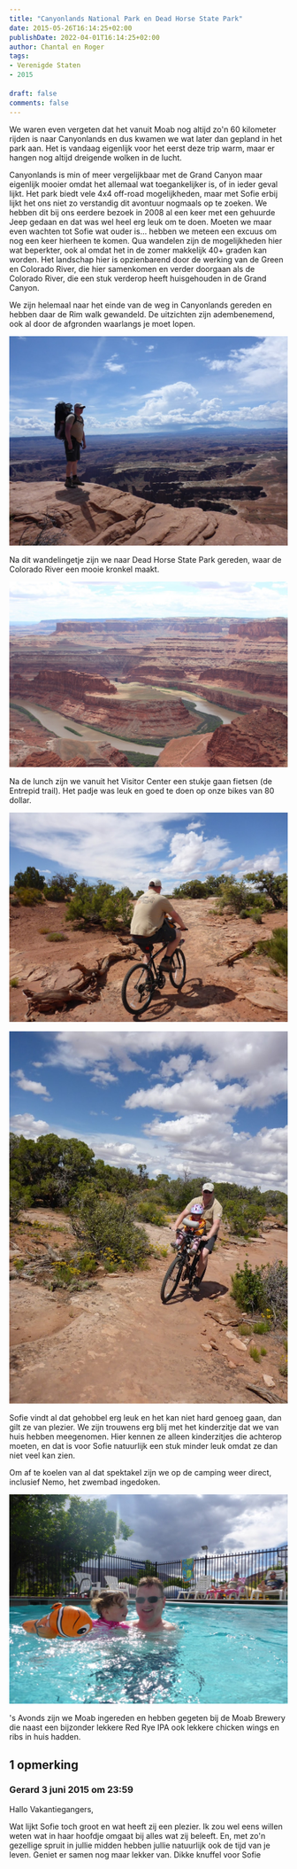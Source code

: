 ```yaml
---
title: "Canyonlands National Park en Dead Horse State Park"
date: 2015-05-26T16:14:25+02:00
publishDate: 2022-04-01T16:14:25+02:00
author: Chantal en Roger
tags:
- Verenigde Staten
- 2015

draft: false
comments: false
---
```


We waren even vergeten dat het vanuit Moab nog altijd zo'n 60 kilometer rijden is naar Canyonlands en dus kwamen we wat later dan gepland in het park aan. Het is vandaag eigenlijk voor het eerst deze trip warm, maar er hangen nog altijd dreigende wolken in de lucht.

Canyonlands is min of meer vergelijkbaar met de Grand Canyon maar eigenlijk mooier omdat het allemaal wat toegankelijker is, of in ieder geval lijkt. Het park biedt vele 4x4 off-road mogelijkheden, maar met Sofie erbij lijkt het ons niet zo verstandig dit avontuur nogmaals op te zoeken. We hebben dit bij ons eerdere bezoek in 2008 al een keer met een gehuurde Jeep gedaan en dat was wel heel erg leuk om te doen. Moeten we maar even wachten tot Sofie wat ouder is... hebben we meteen een excuus om nog een keer hierheen te komen. Qua wandelen zijn de mogelijkheden hier wat beperkter, ook al omdat het in de zomer makkelijk 40+ graden kan worden. Het landschap hier is opzienbarend door de werking van de Green en Colorado River, die hier samenkomen en verder doorgaan als de Colorado River, die een stuk verderop heeft huisgehouden in de Grand Canyon.

We zijn helemaal naar het einde van de weg in Canyonlands gereden en hebben daar de Rim walk gewandeld. De uitzichten zijn adembenemend, ook al door de afgronden waarlangs je moet lopen.

![Canyon Lands NP](./images/P1010389.JPG)

Na dit wandelingetje zijn we naar Dead Horse State Park gereden, waar de Colorado River een mooie kronkel maakt.

![Dead Horse SP](./images/IMG_7668.JPG)

Na de lunch zijn we vanuit het Visitor Center een stukje gaan fietsen (de Entrepid trail). Het padje was leuk en goed te doen op onze bikes van 80 dollar.

![Dead Horse SP](./images/P1010450.JPG)

![Dead Horse SP](./images/P1010461.JPG)

Sofie vindt al dat gehobbel erg leuk en het kan niet hard genoeg gaan, dan gilt ze van plezier. We zijn trouwens erg blij met het kinderzitje dat we van huis hebben meegenomen. Hier kennen ze alleen kinderzitjes die achterop moeten, en dat is voor Sofie natuurlijk een stuk minder leuk omdat ze dan niet veel kan zien.

Om af te koelen van al dat spektakel zijn we op de camping weer direct, inclusief Nemo, het zwembad ingedoken.

![Dead Horse SP](./images/P1010471.JPG)

's Avonds zijn we Moab ingereden en hebben gegeten bij de Moab Brewery die naast een bijzonder lekkere Red Rye IPA ook lekkere chicken wings en ribs in huis hadden.

## 1 opmerking

### Gerard 3 juni 2015 om 23:59

Hallo Vakantiegangers,

Wat lijkt Sofie toch groot en wat heeft zij een plezier. Ik zou wel eens willen weten wat in haar hoofdje omgaat bij alles wat zij beleeft. En, met zo'n gezellige spruit in jullie midden hebben jullie natuurlijk ook de tijd van je leven.
Geniet er samen nog maar lekker van. Dikke knuffel voor Sofie
